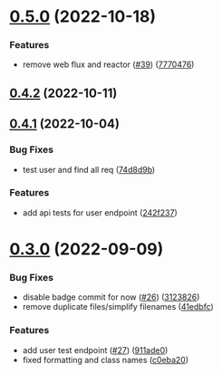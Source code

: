 # [0.5.0](https://github.com/bcgov/nr-backend-starting-api/compare/v0.4.2...v0.5.0) (2022-10-18)


### Features

* remove web flux and reactor ([#39](https://github.com/bcgov/nr-backend-starting-api/issues/39)) ([7770476](https://github.com/bcgov/nr-backend-starting-api/commit/7770476ad1c8a017114ce16202f98abfa9a80ad7))



## [0.4.2](https://github.com/bcgov/nr-backend-starting-api/compare/v0.4.1...v0.4.2) (2022-10-11)



## [0.4.1](https://github.com/bcgov/nr-backend-starting-api/compare/v0.4.0...v0.4.1) (2022-10-04)


### Bug Fixes

* test user and find all req ([74d8d9b](https://github.com/bcgov/nr-backend-starting-api/commit/74d8d9b67980f7e00d08c02ac7c16287fbd909bf))


### Features

* add api tests for user endpoint ([242f237](https://github.com/bcgov/nr-backend-starting-api/commit/242f237b1c762b59a5502549d8b4a8e82902d046))



# [0.3.0](https://github.com/bcgov/nr-backend-starting-api/compare/v0.2.3...v0.3.0) (2022-09-09)


### Bug Fixes

* disable badge commit for now ([#26](https://github.com/bcgov/nr-backend-starting-api/issues/26)) ([3123826](https://github.com/bcgov/nr-backend-starting-api/commit/31238267985d800e2f882cc7a9497a37f40de18d))
* remove duplicate files/simplify filenames ([41edbfc](https://github.com/bcgov/nr-backend-starting-api/commit/41edbfc3a81c0c18c53e3d57104a385cdb3219e4))


### Features

* add user test endpoint ([#27](https://github.com/bcgov/nr-backend-starting-api/issues/27)) ([911ade0](https://github.com/bcgov/nr-backend-starting-api/commit/911ade08091cc8516dc14572fad13335548c7177))
* fixed formatting and class names ([c0eba20](https://github.com/bcgov/nr-backend-starting-api/commit/c0eba208fa630666a6f4bb88fd26d7e33348ffbc))



